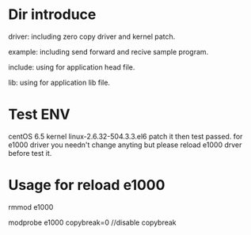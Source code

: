 # Dir introduce

driver: including zero copy driver and kernel patch.

example: including send forward and recive sample program.

include: using for application head file.

lib:     using for application lib file.

# Test ENV
centOS 6.5 kernel linux-2.6.32-504.3.3.el6 patch it then test passed.
for e1000 driver you needn't change anyting but please reload e1000 drver before test it.

# Usage for reload e1000
rmmod e1000

modprobe e1000 copybreak=0 //disable copybreak

